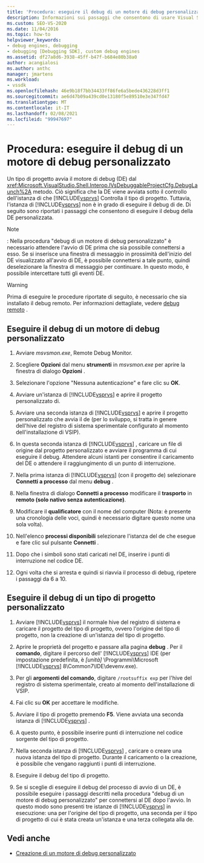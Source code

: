 ```yaml
---
title: 'Procedura: eseguire il debug di un motore di debug personalizzato | Microsoft Docs'
description: Informazioni sui passaggi che consentono di usare Visual Studio per eseguire il debug del motore di debug personalizzato o di un tipo di progetto personalizzato.
ms.custom: SEO-VS-2020
ms.date: 11/04/2016
ms.topic: how-to
helpviewer_keywords:
- debug engines, debugging
- debugging [Debugging SDK], custom debug engines
ms.assetid: df27a8d6-3938-45ff-b47f-b684e80b38a0
author: acangialosi
ms.author: anthc
manager: jmartens
ms.workload:
- vssdk
ms.openlocfilehash: 46e9b18f7bb34433ff86fe6a5bede436228d3ff1
ms.sourcegitcommit: ae6d47b09a439cd0e13180f5e89510e3e347fd47
ms.translationtype: MT
ms.contentlocale: it-IT
ms.lasthandoff: 02/08/2021
ms.locfileid: "99947697"
---
```

# <a name="how-to-debug-a-custom-debug-engine"></a>Procedura: eseguire il debug di un motore di debug personalizzato
Un tipo di progetto avvia il motore di debug (DE) dal <xref:Microsoft.VisualStudio.Shell.Interop.IVsDebuggableProjectCfg.DebugLaunch%2A> metodo. Ciò significa che la DE viene avviata sotto il controllo dell'istanza di che [!INCLUDE[vsprvs](../../code-quality/includes/vsprvs_md.md)] Controlla il tipo di progetto. Tuttavia, l'istanza di [!INCLUDE[vsprvs](../../code-quality/includes/vsprvs_md.md)] non è in grado di eseguire il debug di de. Di seguito sono riportati i passaggi che consentono di eseguire il debug della DE personalizzata.

> [!NOTE]
> : Nella procedura "debug di un motore di debug personalizzato" è necessario attendere l'avvio di DE prima che sia possibile connettersi a esso. Se si inserisce una finestra di messaggio in prossimità dell'inizio del DE visualizzato all'avvio di DE, è possibile connettersi a tale punto, quindi deselezionare la finestra di messaggio per continuare. In questo modo, è possibile intercettare tutti gli eventi DE.

> [!WARNING]
> Prima di eseguire le procedure riportate di seguito, è necessario che sia installato il debug remoto. Per informazioni dettagliate, vedere [debug remoto](../../debugger/remote-debugging.md) .

## <a name="debug-a-custom-debug-engine"></a>Eseguire il debug di un motore di debug personalizzato

1. Avviare *msvsmon.exe*, Remote Debug Monitor.

2. Scegliere **Opzioni** dal menu **strumenti** in *msvsmon.exe* per aprire la finestra di dialogo **Opzioni** .

3. Selezionare l'opzione "Nessuna autenticazione" e fare clic su **OK**.

4. Avviare un'istanza di [!INCLUDE[vsprvs](../../code-quality/includes/vsprvs_md.md)] e aprire il progetto personalizzato di.

5. Avviare una seconda istanza di [!INCLUDE[vsprvs](../../code-quality/includes/vsprvs_md.md)] e aprire il progetto personalizzato che avvia il de (per lo sviluppo, si tratta in genere dell'hive del registro di sistema sperimentale configurato al momento dell'installazione di VSIP).

6. In questa seconda istanza di [!INCLUDE[vsprvs](../../code-quality/includes/vsprvs_md.md)] , caricare un file di origine dal progetto personalizzato e avviare il programma di cui eseguire il debug. Attendere alcuni istanti per consentire il caricamento del DE o attendere il raggiungimento di un punto di interruzione.

7. Nella prima istanza di [!INCLUDE[vsprvs](../../code-quality/includes/vsprvs_md.md)] (con il progetto de) selezionare **Connetti a processo** dal menu **debug** .

8. Nella finestra di dialogo **Connetti a processo** modificare il **trasporto** in **remoto (solo nativo senza autenticazione)**.

9. Modificare il **qualificatore** con il nome del computer (Nota: è presente una cronologia delle voci, quindi è necessario digitare questo nome una sola volta).

10. Nell'elenco **processi disponibili** selezionare l'istanza del de che esegue e fare clic sul pulsante **Connetti** .

11. Dopo che i simboli sono stati caricati nel DE, inserire i punti di interruzione nel codice DE.

12. Ogni volta che si arresta e quindi si riavvia il processo di debug, ripetere i passaggi da 6 a 10.

## <a name="debug-a-custom-project-type"></a>Eseguire il debug di un tipo di progetto personalizzato

1. Avviare [!INCLUDE[vsprvs](../../code-quality/includes/vsprvs_md.md)] il normale hive del registro di sistema e caricare il progetto del tipo di progetto, ovvero l'origine del tipo di progetto, non la creazione di un'istanza del tipo di progetto.

2. Aprire le proprietà del progetto e passare alla pagina **debug** . Per il **comando**, digitare il percorso dell' [!INCLUDE[vsprvs](../../code-quality/includes/vsprvs_md.md)] IDE (per impostazione predefinita, è *[unità]* \Programmi\Microsoft [!INCLUDE[vsprvs](../../code-quality/includes/vsprvs_md.md)] 8\Common7\IDE\devenv.exe).

3. Per gli **argomenti del comando**, digitare `/rootsuffix exp` per l'hive del registro di sistema sperimentale, creato al momento dell'installazione di VSIP.

4. Fai clic su **OK** per accettare le modifiche.

5. Avviare il tipo di progetto premendo **F5**. Viene avviata una seconda istanza di [!INCLUDE[vsprvs](../../code-quality/includes/vsprvs_md.md)] .

6. A questo punto, è possibile inserire punti di interruzione nel codice sorgente del tipo di progetto.

7. Nella seconda istanza di [!INCLUDE[vsprvs](../../code-quality/includes/vsprvs_md.md)] , caricare o creare una nuova istanza del tipo di progetto. Durante il caricamento o la creazione, è possibile che vengano raggiunti i punti di interruzione.

8. Eseguire il debug del tipo di progetto.

9. Se si sceglie di eseguire il debug del processo di avvio di un DE, è possibile eseguire i passaggi descritti nella procedura "debug di un motore di debug personalizzato" per connettersi al DE dopo l'avvio. In questo modo sono presenti tre istanze di [!INCLUDE[vsprvs](../../code-quality/includes/vsprvs_md.md)] in esecuzione: una per l'origine del tipo di progetto, una seconda per il tipo di progetto di cui è stata creata un'istanza e una terza collegata alla de.

## <a name="see-also"></a>Vedi anche
- [Creazione di un motore di debug personalizzato](../../extensibility/debugger/creating-a-custom-debug-engine.md)
